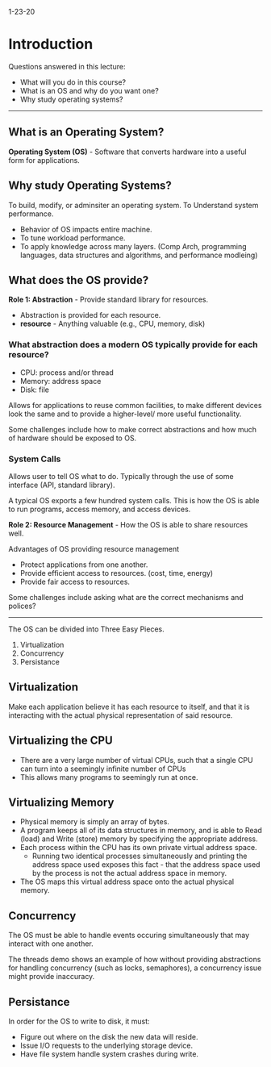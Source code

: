 1-23-20
# Introduction

Questions answered in this lecture:
* What will you do in this course?
* What is an OS and why do you want one?
* Why study operating systems?

---

## What is an Operating System?
**Operating System (OS)** - Software that converts hardware into a useful form for applications.

## Why study Operating Systems?
To build, modify, or adminsiter an operating system.
To Understand system performance.
* Behavior of OS impacts entire machine.
* To tune workload performance.
* To apply knowledge across many layers. (Comp Arch, programming languages, data structures and algorithms, and performance modleing)

## What does the OS provide?

**Role 1: Abstraction** - Provide standard library for resources.<br>
* Abstraction is provided for each resource.
* **resource** - Anything valuable (e.g., CPU, memory, disk)
### What abstraction does a modern OS typically provide for each resource?
* CPU: process and/or thread
* Memory: address space
* Disk: file

Allows for applications to reuse common facilities, to make different devices look the same and to provide a higher-level/ more useful functionality.

Some challenges include how to make correct abstractions and how much of hardware should be exposed to OS.

### System Calls
Allows user to tell OS what to do. Typically through the use of some interface (API, standard library).

A typical OS exports a few hundred system calls. This is how the OS is able to run programs, access memory, and access devices.

**Role 2: Resource Management** - How the OS is able to share resources well.

Advantages of OS providing resource management
* Protect applications from one another.
* Provide efficient access to resources. (cost, time, energy)
* Provide fair access to resources.

Some challenges include asking what are the correct mechanisms and polices?

---

The OS can be divided into Three Easy Pieces.
1. Virtualization
2. Concurrency
3. Persistance

## Virtualization
Make each application believe it has each resource to itself, and that it is interacting with the actual physical representation of said resource.

## Virtualizing the CPU
* There are a very large number of virtual CPUs, such that a single CPU can turn into a seemingly infinite number of CPUs
* This allows many programs to seemingly run at once.

## Virtualizing Memory
* Physical memory is simply an array of bytes.
* A program keeps all of its data structures in memory, and is able to Read (load) and Write (store) memory by specifying the appropriate address.
* Each process within the CPU has its own private virtual address space.
    * Running two identical processes simultaneously and printing the address space used exposes this fact - that the address space used by the process is not the actual address space in memory.
* The OS maps this virtual address space onto the actual physical memory.

## Concurrency
The OS must be able to handle events occuring simultaneously that may interact with one another.

The threads demo shows an example of how without providing abstractions for handling concurrency (such as locks, semaphores), a concurrency issue might provide inaccuracy.

## Persistance

In order for the OS to write to disk, it must:
* Figure out where on the disk the new data will reside.
* Issue I/O requests to the underlying storage device.
* Have file system handle system crashes during write.
